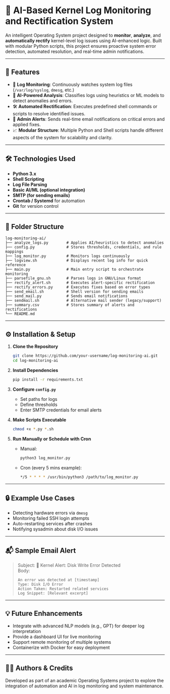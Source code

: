 # 📄 AI-Based Kernel Log Monitoring and Rectification System

An intelligent Operating System project designed to **monitor**, **analyze**, and **automatically rectify** kernel-level log issues using AI-enhanced logic. Built with modular Python scripts, this project ensures proactive system error detection, automated resolution, and real-time admin notifications.

---

## 🚀 Features

* 📜 **Log Monitoring**: Continuously watches system log files (`/var/log/syslog`, `dmesg`, etc.)
* 🤖 **AI-Powered Analysis**: Classifies logs using heuristics or ML models to detect anomalies and errors.
* 🛠️ **Automated Rectification**: Executes predefined shell commands or scripts to resolve identified issues.
* 📧 **Admin Alerts**: Sends real-time email notifications on critical errors and applied fixes.
* 📈 **Modular Structure**: Multiple Python and Shell scripts handle different aspects of the system for scalability and clarity.

---

## 🛠️ Technologies Used

* **Python 3.x**
* **Shell Scripting**
* **Log File Parsing**
* **Basic AI/ML (optional integration)**
* **SMTP (for sending emails)**
* **Crontab / Systemd** for automation
* **Git** for version control

---

## 📁 Folder Structure

```
log-monitoring-ai/
├── analyze_logs.py        # Applies AI/heuristics to detect anomalies
├── config.py              # Stores thresholds, credentials, and rule mappings
├── log_monitor.py         # Monitors logs continuously
├── logview.sh             # Displays recent log info for quick reference
├── main.py                # Main entry script to orchestrate monitoring
├── parsefile_gnu.sh       # Parses logs in GNU/Linux format
├── rectify_alert.sh       # Executes alert-specific rectification
├── rectify_errors.py      # Executes fixes based on error types
├── send_email.sh          # Shell version for sending emails
├── send_mail.py           # Sends email notifications
├── sendmail.sh            # Alternative mail sender (legacy/support)
├── summary.csv            # Stores summary of alerts and rectifications
└── README.md
```

---

## ⚙️ Installation & Setup

1. **Clone the Repository**

   ```bash
   git clone https://github.com/your-username/log-monitoring-ai.git
   cd log-monitoring-ai
   ```

2. **Install Dependencies**

   ```bash
   pip install -r requirements.txt
   ```

3. **Configure `config.py`**

   * Set paths for logs
   * Define thresholds
   * Enter SMTP credentials for email alerts

4. **Make Scripts Executable**

   ```bash
   chmod +x *.py *.sh
   ```

5. **Run Manually or Schedule with Cron**

   * Manual:

     ```bash
     python3 log_monitor.py
     ```
   * Cron (every 5 mins example):

     ```bash
     */5 * * * * /usr/bin/python3 /path/to/log_monitor.py
     ```

---

## 🔒 Example Use Cases

* Detecting hardware errors via `dmesg`
* Monitoring failed SSH login attempts
* Auto-restarting services after crashes
* Notifying sysadmin about disk I/O issues

---

## 📬 Sample Email Alert

> Subject: 🚨 Kernel Alert: Disk Write Error Detected  
> Body:
>
> ```
> An error was detected at [timestamp]
> Type: Disk I/O Error
> Action Taken: Restarted related services
> Log Snippet: [Relevant excerpt]
> ```

---

## 💡 Future Enhancements

* Integrate with advanced NLP models (e.g., GPT) for deeper log interpretation
* Provide a dashboard UI for live monitoring
* Support remote monitoring of multiple systems
* Containerize with Docker for easy deployment

---

## 👨‍💼 Authors & Credits

Developed as part of an academic Operating Systems project to explore the integration of automation and AI in log monitoring and system maintenance.
